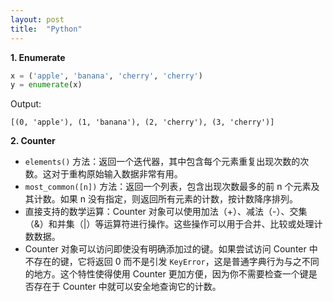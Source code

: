 ```yaml
---
layout: post
title:  "Python"
---
```


**1. Enumerate**

```python
x = ('apple', 'banana', 'cherry', 'cherry')
y = enumerate(x)
```

Output:
```
[(0, 'apple'), (1, 'banana'), (2, 'cherry'), (3, 'cherry')]
```

**2. Counter**
- `elements()` 方法：返回一个迭代器，其中包含每个元素重复出现次数的次数。这对于重构原始输入数据非常有用。
- `most_common([n])` 方法：返回一个列表，包含出现次数最多的前 n 个元素及其计数。如果 n 没有指定，则返回所有元素的计数，按计数降序排列。
- 直接支持的数学运算：Counter 对象可以使用加法（+）、减法（-）、交集（&）和并集（|）等运算符进行操作。这些操作可以用于合并、比较或处理计数数据。
- Counter 对象可以访问即使没有明确添加过的键。如果尝试访问 Counter 中不存在的键，它将返回 0 而不是引发 `KeyError`，这是普通字典行为与之不同的地方。这个特性使得使用 Counter 更加方便，因为你不需要检查一个键是否存在于 Counter 中就可以安全地查询它的计数。
